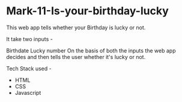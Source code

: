 # Mark-11-Is-your-birthday-lucky

This web app tells whether your Birthday is lucky or not.

It take two inputs -

Birthdate Lucky number On the basis of both the inputs the web app decides and then tells the user whether it's lucky or not.

Tech Stack used -

- HTML 
- CSS 
- Javascript
